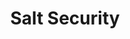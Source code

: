 ---
title: 'Salt Security'
name: 'Salt Security'

content_type: plugin

publisher: salt
description: "Integrate Kong API Gateway with Salt Security Discovery & Prevention for API-based apps"


products:
    - gateway

works_on:
    - on-prem
    - konnect

max_version:
    gateway: '3.4'

# on_prem:
#   - hybrid
#   - db-less
#   - traditional
# konnect_deployments:
#   - hybrid
#   - cloud-gateways
#   - serverless

third_party: true

support_url: https://salt.security/contact-us

icon: salt.png

search_aliases:
  - salt-agent
---